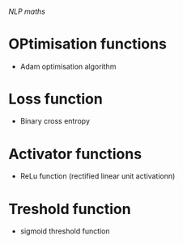 ###### NLP maths

# OPtimisation functions
- Adam optimisation algorithm

# Loss function
- Binary cross entropy

# Activator functions
- ReLu function (rectified linear unit activationn)

# Treshold function
- sigmoid threshold function
